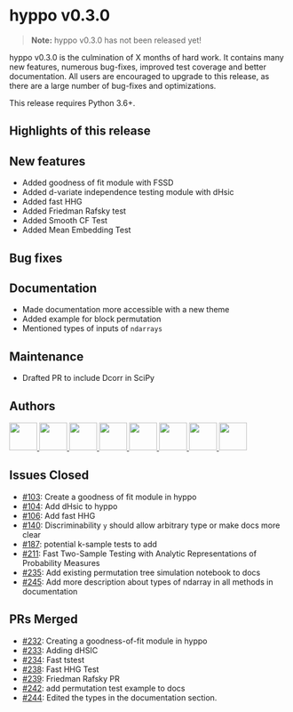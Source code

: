# hyppo v0.3.0

> **Note:** hyppo v0.3.0 has not been released yet!

hyppo v0.3.0 is the culmination of X months of hard work. It contains
many new features, numerous bug-fixes, improved test coverage and better
documentation. All users are encouraged to
upgrade to this release, as there are a large number of bug-fixes and
optimizations.

This release requires Python 3.6+.

## Highlights of this release

## New features

* Added goodness of fit module with FSSD
* Added d-variate independence testing module with dHsic
* Added fast HHG
* Added Friedman Rafsky test
* Added Smooth CF Test
* Added Mean Embedding Test

## Bug fixes

## Documentation

* Made documentation more accessible with a new theme
* Added example for block permutation
* Mentioned types of inputs of `ndarrays`

## Maintenance

* Drafted PR to include Dcorr in SciPy

## Authors

<a href="https://github.com/darsh-patel">
  <img src="https://github.com/darsh-patel.png" width="50">
</a>
<a href="https://github.com/dlee0156">
  <img src="https://github.com/dlee0156.png" width="50">
</a>
<a href="https://github.com/MatthewZhao26">
  <img src="https://github.com/MatthewZhao26.png" width="50">
</a>
<a href="https://github.com/najmieh">
  <img src="https://github.com/najmieh.png" width="50">
</a>
<a href="https://github.com/rflperry">
  <img src="https://github.com/rflperry.png" width="50">
</a>
<a href="https://github.com/sampan501">
  <img src="https://github.com/sampan501.png" width="50">
</a>
<a href="https://github.com/TacticalFallacy">
  <img src="https://github.com/TacticalFallacy.png" width="50">
</a>
<a href="https://github.com/zdbzdb123123">
  <img src="https://github.com/zdbzdb123123.png" width="50">
</a>

## Issues Closed

* [#103](https://github.com/neurodata/hyppo/issues/103): Create a goodness of fit module in hyppo
* [#104](https://github.com/neurodata/hyppo/issues/104): Add dHsic to hyppo
* [#106](https://github.com/neurodata/hyppo/issues/106): Add fast HHG
* [#140](https://github.com/neurodata/hyppo/issues/140): Discriminability `y` should allow arbitrary type or make docs more clear
* [#187](https://github.com/neurodata/hyppo/issues/187): potential k-sample tests to add
* [#211](https://github.com/neurodata/hyppo/issues/211): Fast Two-Sample Testing with Analytic Representations of Probability Measures
* [#235](https://github.com/neurodata/hyppo/issues/235): Add existing permutation tree simulation notebook to docs
* [#245](https://github.com/neurodata/hyppo/issues/245): Add more description about types of ndarray in all methods in documentation

## PRs Merged

* [#232](https://github.com/neurodata/hyppo/pull/232): Creating a goodness-of-fit module in hyppo
* [#233](https://github.com/neurodata/hyppo/pull/233): Adding dHSIC
* [#234](https://github.com/neurodata/hyppo/pull/234): Fast tstest
* [#238](https://github.com/neurodata/hyppo/pull/238): Fast HHG Test
* [#239](https://github.com/neurodata/hyppo/pull/239): Friedman Rafsky PR
* [#242](https://github.com/neurodata/hyppo/pull/242): add permutation test example to docs
* [#244](https://github.com/neurodata/hyppo/pull/244): Edited the types in the documentation section.
